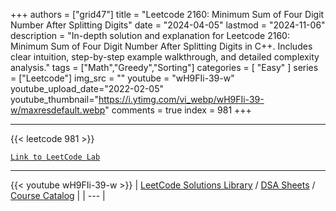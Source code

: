 
+++
authors = ["grid47"]
title = "Leetcode 2160: Minimum Sum of Four Digit Number After Splitting Digits"
date = "2024-04-05"
lastmod = "2024-11-06"
description = "In-depth solution and explanation for Leetcode 2160: Minimum Sum of Four Digit Number After Splitting Digits in C++. Includes clear intuition, step-by-step example walkthrough, and detailed complexity analysis."
tags = ["Math","Greedy","Sorting"]
categories = [
    "Easy"
]
series = ["Leetcode"]
img_src = ""
youtube = "wH9FIi-39-w"
youtube_upload_date="2022-02-05"
youtube_thumbnail="https://i.ytimg.com/vi_webp/wH9FIi-39-w/maxresdefault.webp"
comments = true
index = 981
+++



---
{{< leetcode 981 >}}

[`Link to LeetCode Lab`](https://leetcode.com/problems/minimum-sum-of-four-digit-number-after-splitting-digits/description/)

---
{{< youtube wH9FIi-39-w >}}
| [LeetCode Solutions Library](https://grid47.xyz/leetcode/) / [DSA Sheets](https://grid47.xyz/sheets/) / [Course Catalog](https://grid47.xyz/courses/) |
| --- |
